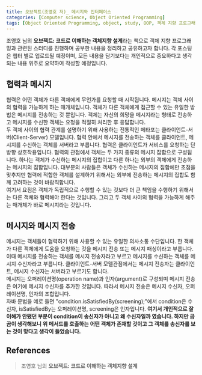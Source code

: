 ```yaml
---
title: 오브젝트(조영호 저)_ 메시지와 인터페이스
categories: [Computer science, Object Oriented Programming]
tags: [Object Oriented Programming, object, study, OOP, 객체 지향 프로그래밍, 객체, 스터디]
---
```


조영호 님의 **오브젝트: 코드로 이해하는 객체지향 설계**라는 책으로 객체 지향 프로그래밍과 관련된 스터디를 진행하며 공부한 내용을 정리하고 공유하고자 합니다. 각 포스팅은 챕터 별로 업로드될 예정이며, 모든 내용을 담기보다는 개인적으로 중요하다고 생각되는 내용 위주로 요약하여 작성할 예정입니다.

## 협력과 메시지
협력은 어떤 객체가 다른 객체에게 무언가를 요청할 때 시작됩니다. 메시지는 객체 사이의 협력을 가능하게 하는 매개체입니다. 객체가 다른 객체에게 접근할 수 있는 유일한 방법은 메시지를 전송하는 것 뿐입니다. 객체는 자신의 희망을 메시지라는 형태로 전송하고 메시지를 수신한 객체는 요청을 적절히 처리한 후 응답합니다.   
두 객체 사이의 협력 관계를 설명하기 위해 사용하는 전통적인 메타포는 클라이언트-서버(Client-Server) 모델입니다. 협력 안에서 메시지를 전송하는 객체를 클라이언트, 메시지를 수신하는 객체를 서버라고 부릅니다. 협력은 클라이언트가 서비스를 요청하는 단방향 상호작용입니다. 협력의 관점에서 객체는 두 가지 종류의 메시지 잡합으로 구성됩니다. 하나는 객체가 수신하는 메시지의 집합이고 다른 하나는 외부의 객체에게 전송하는 메시지의 집합입니다. 대부분의 사람들은 객체가 수신하는 메시지의 집합에만 초점을 맞추지만 협력에 적합한 객체를 설계하기 위해서는 외부에 전송하는 메시지의 집합도 함께 고려하는 것이 바람직합니다.   
여기서 요점은 객체가 독립적으로 수행할 수 있는 것보다 더 큰 책임을 수행하기 위해서는 다른 객체와 협력해야 한다는 것입니다. 그리고 두 객체 사이의 협력을 가능하게 해주는 매개체가 바로 메시지라는 것입니다.

## 메시지와 메시지 전송
메시지는 객체들이 협력하기 위해 사용할 수 있는 유일한 의사소통 수단입니다. 한 객체가 다른 객체에게 도움을 요청하는 것을 메시지 전송 또는 메시지 패싱이라고 부릅니다. 이때 메시지를 전송하는 객체를 메시지 전송자라고 부르고 메시지를 수신하는 객체를 메시지 수신자라고 부릅니다. 클라이언트-서버 모델관점에서는 메시지 전송자는 클라이언트, 메시지 수신자는 서버라고 부르기도 합니다.   
메시지는 오퍼레이션명(operation name)과 인자(argument)로 구성되며 메시지 전송은 여기에 메시지 수신자를 추가한 것입니다. 따라서 메시지 전송은 메시지 수신자, 오퍼레이션명, 인자의 조합입니다.   
자바 문법을 예로 들면 "condition.isSatisfiedBy(screening);"에서 condition은 수신자, isSatisfiedBy는 오퍼레이션명, screening은 인자입니다. **여기서 개인적으로 잘 이해가 안됐던 부분이 condition이 송신자가 아니고 왜 수신자일까 였습니다. 하지만 곰곰이 생각해보니 위 메서드를 호출하는 어떤 객체가 존재할 것이고 그 객체를 송신자를 보는 것이 맞다고 생각이 들었습니다.**


## References
> 조영호 님의 **오브젝트: 코드로 이해하는 객체지향 설계**